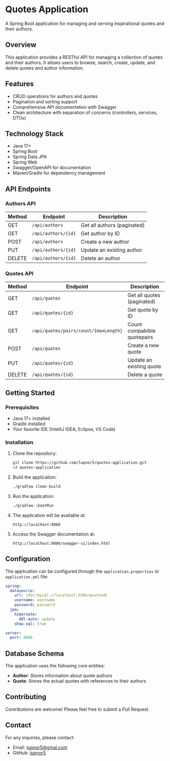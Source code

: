 # Quotes Application

A Spring Boot application for managing and serving inspirational quotes and their authors.

## Overview

This application provides a RESTful API for managing a collection of quotes and their authors. It allows users to browse, search, create, update, and delete quotes and author information.

## Features

- CRUD operations for authors and quotes
- Pagination and sorting support
- Comprehensive API documentation with Swagger
- Clean architecture with separation of concerns (controllers, services, DTOs)

## Technology Stack

- Java 17+
- Spring Boot
- Spring Data JPA
- Spring Web
- Swagger/OpenAPI for documentation
- Maven/Gradle for dependency management

## API Endpoints

### Authors API

| Method | Endpoint | Description |
|--------|----------|-------------|
| GET | `/api/authors` | Get all authors (paginated) |
| GET | `/api/authors/{id}` | Get author by ID |
| POST | `/api/authors` | Create a new author |
| PUT | `/api/authors/{id}` | Update an existing author |
| DELETE | `/api/authors/{id}` | Delete an author |

### Quotes API

| Method | Endpoint                              | Description                 |
|--------|---------------------------------------|-----------------------------|
| GET | `/api/quotes`                         | Get all quotes (paginated)  |
| GET | `/api/quotes/{id}`                    | Get quote by ID             |
| GET | `/api/quotes/pairs/count/{maxLength}` | Count compabible quotepairs |
| POST | `/api/quotes`                         | Create a new quote          |
| PUT | `/api/quotes/{id}`                    | Update an existing quote    |
| DELETE | `/api/quotes/{id}`                    | Delete a quote              |

## Getting Started

### Prerequisites

- Java 17+ installed
- Gradle installed
- Your favorite IDE (IntelliJ IDEA, Eclipse, VS Code)

### Installation

1. Clone the repository:
   ```bash
   git clone https://github.com/lupnor5/quotes-application.git
   cd quotes-application
   ```

2. Build the application:
   ```bash
   ./gradlew clean build
   ```

3. Run the application:
   ```bash
   ./gradlew :bootRun
   ```

4. The application will be available at:
   ```
   http://localhost:8080
   ```

5. Access the Swagger documentation at:
   ```
   http://localhost:8080/swagger-ui/index.html
   ```

## Configuration

The application can be configured through the `application.properties` or `application.yml` file:

```yaml
spring:
  datasource:
    url: jdbc:mysql://localhost:3306/quotesdb
    username: username
    password: password
  jpa:
    hibernate:
      ddl-auto: update
    show-sql: true

server:
  port: 8080
```

## Database Schema

The application uses the following core entities:

- **Author**: Stores information about quote authors
- **Quote**: Stores the actual quotes with references to their authors

## Contributing

Contributions are welcome! Please feel free to submit a Pull Request.

## Contact

For any inquiries, please contact:
- Email: lupnor5@gmal.com
- GitHub: [lupnor5](https://github.com/lupnor5)